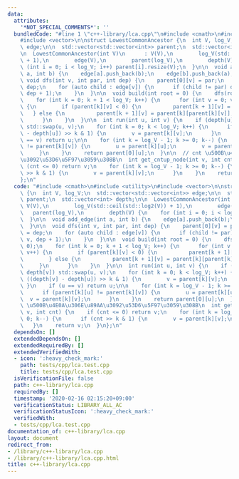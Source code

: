 ```yaml
---
data:
  attributes:
    '*NOT_SPECIAL_COMMENTS*': ''
  bundledCode: "#line 1 \"c++-library/lca.cpp\"\n#include <cmath>\n#include <utility>\n\
    #include <vector>\n\nstruct LowestCommonAncestor {\n  int V, log_V;\n  std::vector<std::vector<int>>\
    \ edge;\n\n  std::vector<std::vector<int>> parent;\n  std::vector<int> depth;\n\
    \n  LowestCommonAncestor(int V)\n      : V(V),\n        log_V(std::ceil(std::log2(V))\
    \ + 1),\n        edge(V),\n        parent(log_V),\n        depth(V) {\n    for\
    \ (int i = 0; i < log_V; i++) parent[i].resize(V);\n  }\n\n  void add_edge(int\
    \ a, int b) {\n    edge[a].push_back(b);\n    edge[b].push_back(a);\n  }\n\n \
    \ void dfs(int v, int par, int dep) {\n    parent[0][v] = par;\n    depth[v] =\
    \ dep;\n    for (auto child : edge[v]) {\n      if (child != par) dfs(child, v,\
    \ dep + 1);\n    }\n  }\n\n  void build(int root = 0) {\n    dfs(root, -1, 0);\n\
    \    for (int k = 0; k + 1 < log_V; k++) {\n      for (int v = 0; v < V; v++)\
    \ {\n        if (parent[k][v] < 0) {\n          parent[k + 1][v] = -1;\n     \
    \   } else {\n          parent[k + 1][v] = parent[k][parent[k][v]];\n        }\n\
    \      }\n    }\n  }\n\n  int run(int u, int v) {\n    if (depth[u] > depth[v])\
    \ std::swap(u, v);\n    for (int k = 0; k < log_V; k++) {\n      if ((depth[v]\
    \ - depth[u]) >> k & 1) {\n        v = parent[k][v];\n      }\n    }\n    if (u\
    \ == v) return u;\n\n    for (int k = log_V - 1; k >= 0; k--) {\n      if (parent[k][u]\
    \ != parent[k][v]) {\n        u = parent[k][u];\n        v = parent[k][v];\n \
    \     }\n    }\n    return parent[0][u];\n  }\n\n  // cnt \u500B\u4E0A\u306E\u89AA\
    \u3092\u53D6\u5F97\u3059\u308B\n  int get_cntup_node(int v, int cnt) {\n    if\
    \ (cnt <= 0) return v;\n    for (int k = log_V - 1; k >= 0; k--) {\n      if (cnt\
    \ >> k & 1) {\n        v = parent[k][v];\n      }\n    }\n    return v;\n  }\n\
    };\n"
  code: "#include <cmath>\n#include <utility>\n#include <vector>\n\nstruct LowestCommonAncestor\
    \ {\n  int V, log_V;\n  std::vector<std::vector<int>> edge;\n\n  std::vector<std::vector<int>>\
    \ parent;\n  std::vector<int> depth;\n\n  LowestCommonAncestor(int V)\n      :\
    \ V(V),\n        log_V(std::ceil(std::log2(V)) + 1),\n        edge(V),\n     \
    \   parent(log_V),\n        depth(V) {\n    for (int i = 0; i < log_V; i++) parent[i].resize(V);\n\
    \  }\n\n  void add_edge(int a, int b) {\n    edge[a].push_back(b);\n    edge[b].push_back(a);\n\
    \  }\n\n  void dfs(int v, int par, int dep) {\n    parent[0][v] = par;\n    depth[v]\
    \ = dep;\n    for (auto child : edge[v]) {\n      if (child != par) dfs(child,\
    \ v, dep + 1);\n    }\n  }\n\n  void build(int root = 0) {\n    dfs(root, -1,\
    \ 0);\n    for (int k = 0; k + 1 < log_V; k++) {\n      for (int v = 0; v < V;\
    \ v++) {\n        if (parent[k][v] < 0) {\n          parent[k + 1][v] = -1;\n\
    \        } else {\n          parent[k + 1][v] = parent[k][parent[k][v]];\n   \
    \     }\n      }\n    }\n  }\n\n  int run(int u, int v) {\n    if (depth[u] >\
    \ depth[v]) std::swap(u, v);\n    for (int k = 0; k < log_V; k++) {\n      if\
    \ ((depth[v] - depth[u]) >> k & 1) {\n        v = parent[k][v];\n      }\n   \
    \ }\n    if (u == v) return u;\n\n    for (int k = log_V - 1; k >= 0; k--) {\n\
    \      if (parent[k][u] != parent[k][v]) {\n        u = parent[k][u];\n      \
    \  v = parent[k][v];\n      }\n    }\n    return parent[0][u];\n  }\n\n  // cnt\
    \ \u500B\u4E0A\u306E\u89AA\u3092\u53D6\u5F97\u3059\u308B\n  int get_cntup_node(int\
    \ v, int cnt) {\n    if (cnt <= 0) return v;\n    for (int k = log_V - 1; k >=\
    \ 0; k--) {\n      if (cnt >> k & 1) {\n        v = parent[k][v];\n      }\n \
    \   }\n    return v;\n  }\n};\n"
  dependsOn: []
  extendedDependsOn: []
  extendedRequiredBy: []
  extendedVerifiedWith:
  - icon: ':heavy_check_mark:'
    path: tests/cpp/lca.test.cpp
    title: tests/cpp/lca.test.cpp
  isVerificationFile: false
  path: c++-library/lca.cpp
  requiredBy: []
  timestamp: '2020-02-16 02:15:20+09:00'
  verificationStatus: LIBRARY_ALL_AC
  verificationStatusIcon: ':heavy_check_mark:'
  verifiedWith:
  - tests/cpp/lca.test.cpp
documentation_of: c++-library/lca.cpp
layout: document
redirect_from:
- /library/c++-library/lca.cpp
- /library/c++-library/lca.cpp.html
title: c++-library/lca.cpp
---
```

